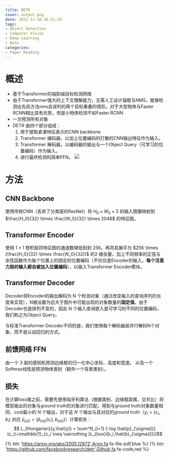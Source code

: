 ```yaml
---
title: DETR
cover: output.png
date: 2022-11-10 16:21:19
tags:
- Object Detection
- Computer Vision
- Deep Learning
- Note
categories:
- Paper Reading
---
```

# 概述
- 基于Transformer的端到端目标检测网络
- 由于Transformer强大的上下文理解能力，无需人工设计锚框与NMS，能够检测出先前方法nms会误判的两个目标重叠的情形。对于大型物体与Faster RCNN相比具有优势，但是小物体检测不如Faster RCNN
- 一次预测所有对象
- DETR 由四个部分组成：
    1. 用于提取紧凑特征表示的CNN backbone
    2. Transformer 编码器，以加上位置编码的打散的CNN输出特征作为输入。
    3. Transformer 解码器，以编码器的输出与一个Object Query（可学习的位置编码）作为输入。
    4. 进行最终检测的简单FFN。
![](structure.png)
# 方法
## CNN Backbone
使用传统CNN（丢弃了分类层的ResNet）将 $H_0 \times W_0 \times 3$ 的输入图像映射到 $\frac{H_0}{32} \times \frac{W_0}{32} \times 2048$ 的特征图。

## Transformer Encoder
使用 $1 \times 1$ 卷积层将特征图的通道数降低到到 $256$。再将其展平为 $256 \times (\frac{H_0}{32} \times \frac{W_0}{32})$ 的$2$ 维张量，加上不同频率的正弦与余弦函数作为每个位置上的固定的位置编码（不仅仅是Encoder的输入，**每个注意力层的输入都会被加入位置编码**），以输入Transformer Encoder模块。

## Transformer Decoder
Decoder将Encoder的输出解码为 N 个检测对象（通过改变输入的查询序列的长度来实现），N被设置为远大于图片中可能出现的对象数量的**固定值**。由于Decoder也是排列不变的，因此 N 个输入查询嵌入是可学习的不同的位置编码，我们称之为Object Query。

与标准Transformer Decoder不同的是，我们使用每个解码器层并行解码N个对象，而不是以自回归的方式。

## 前馈网络 FFN
由一个 $3$ 层的感知机预测边缘框的归一化中心坐标、高度和宽度。
以及一个Softmax线性层预测物体类别（额外一个背景类别）。

## 损失
在计算loss值之前，需要先使用匈牙利算法（根据类别、边缘框距离、交并比）将模型输出的对象与ground truth的对象进行匹配，得到与ground truth对象数量相同、cost最小的 $N$ 个输出，对于这 $N$ 个输出与其对应的ground truth（$y_i=(c_i,b_i)$ 对应 $\hat{y}_{\sigma(i)}=(\hat{p}_{\sigma(i)}(c_i),b_{\sigma(i)})$）计算损失：
$$ L_{Hungarian}(y,\hat{y}) = \sum^N_{i=1} [-log \hat{p}_{\sigma(i)}(c_i)+\mathbb{1}_{c_i \neq \varnothing }L_{box}(b_i,\hat{b}_{\sigma(i)})]$$

{% btn 'https://arxiv.org/abs/2005.12872',Arxiv,fa fa-file-pdf,blue %}
{% btn 'https://github.com/facebookresearch/detr',Github,fa fa-code,red %}
